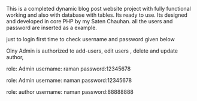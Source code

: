 This is a completed dynamic blog post website project with fully functional working and also with database with tables.
Its ready to use.
Its designed and developed in core PHP by my Saten Chauhan. 
all the users and password are inserted as a example.

just to login first time to check username and password given below

Olny Admin is authorized to add-users, edit users , delete and update author,

role: Admin
username: raman
password:12345678

role: Admin
username: naman
password:12345678

role: author
username: naman
password:88888888
